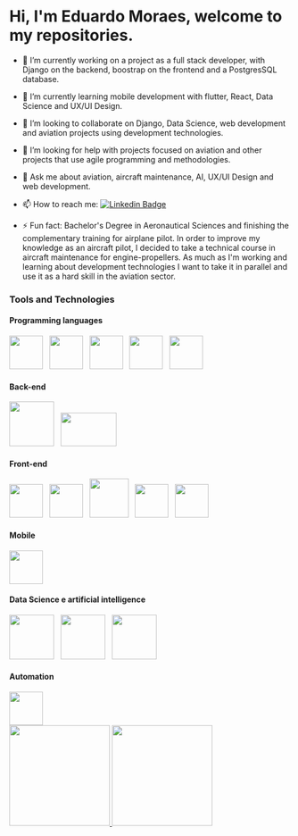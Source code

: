 <!--### Hi there 👋

**eduardomoraespy/eduardomoraespy** is a ✨ _special_ ✨ repository because its `README.md` (this file) appears on your GitHub profile.

Here are some ideas to get you started:-->

# Hi, I'm Eduardo Moraes, welcome to my repositories.

- 🔭 I’m currently working on a project as a full stack developer, with Django on the backend, boostrap on the frontend and a PostgresSQL database.


- 🌱 I’m currently learning mobile development with flutter, React, Data Science and UX/UI Design.


- 👯 I’m looking to collaborate on Django, Data Science, web development and aviation projects using development technologies.


- 🤔 I’m looking for help with projects focused on aviation and other projects that use agile programming and methodologies.


- 💬 Ask me about aviation, aircraft maintenance, AI, UX/UI Design and web development.


- 📫 How to reach me: [![Linkedin Badge](https://img.shields.io/badge/-LinkedIn-blue?style=flat-square&logo=Linkedin&logoColor=white&link=LINK_LINKEDIN)](https://www.linkedin.com/in/eduardo-moraes-ds/)


- ⚡ Fun fact: Bachelor's Degree in Aeronautical Sciences and finishing the complementary training for airplane pilot. In order to improve my knowledge as an aircraft pilot, I decided to take a technical course in aircraft maintenance for engine-propellers. As much as I'm working and learning about development technologies I want to take it in parallel and use it as a hard skill in the aviation sector.


### Tools and Technologies

#### Programming languages
<img src="https://cdn.jsdelivr.net/gh/devicons/devicon/icons/c/c-original.svg" width="60" height="60"/> &nbsp;  <img src="https://cdn.jsdelivr.net/gh/devicons/devicon/icons/cplusplus/cplusplus-original.svg" width="60" height="60"/> &nbsp;  <img src="https://cdn.jsdelivr.net/gh/devicons/devicon/icons/javascript/javascript-original.svg" width="60" height="60"/> &nbsp; <img src="https://cdn.jsdelivr.net/gh/devicons/devicon/icons/python/python-original-wordmark.svg" width="60" height="60"/> &nbsp; <img src="https://cdn.jsdelivr.net/gh/devicons/devicon/icons/dart/dart-original-wordmark.svg" width="60" height="60"/>  




#### Back-end
<img src="https://cdn.jsdelivr.net/gh/devicons/devicon/icons/django/django-plain-wordmark.svg" width="80" height="80"/> &nbsp; <img src="https://cdn.jsdelivr.net/gh/devicons/devicon/icons/nodejs/nodejs-original-wordmark.svg" width="100" height="60"/>


#### Front-end
<img src="https://cdn.jsdelivr.net/gh/devicons/devicon/icons/html5/html5-original.svg" width="60" height="60"/> &nbsp; <img src="https://cdn.jsdelivr.net/gh/devicons/devicon/icons/css3/css3-original.svg" width="60" height="60"/> &nbsp; <img src="https://cdn.jsdelivr.net/gh/devicons/devicon/icons/bootstrap/bootstrap-original.svg" width="70" height="70"/> &nbsp; <img src="https://cdn.jsdelivr.net/gh/devicons/devicon/icons/jquery/jquery-original-wordmark.svg" width="60" height="60"/> &nbsp; <img src="https://cdn.jsdelivr.net/gh/devicons/devicon/icons/react/react-original-wordmark.svg" width="60" height="60"/>


#### Mobile
<img src="https://cdn.jsdelivr.net/gh/devicons/devicon/icons/flutter/flutter-original.svg" width="60" height="60"/>


#### Data Science e artificial intelligence
<img src="https://cdn.jsdelivr.net/gh/devicons/devicon/icons/pandas/pandas-original-wordmark.svg" width="80" height="80"/> &nbsp; <img src="https://cdn.jsdelivr.net/gh/devicons/devicon/icons/numpy/numpy-original-wordmark.svg" width="80" height="80"/> &nbsp; <img src="https://upload.wikimedia.org/wikipedia/commons/thumb/0/05/Scikit_learn_logo_small.svg/1200px-Scikit_learn_logo_small.svg.png" width="80" height="80"/>  


#### Automation
<img src="https://cdn.jsdelivr.net/gh/devicons/devicon/icons/selenium/selenium-original.svg" width="60" height="60"/>


<!--# Hi, I'm Eduardo Moraes, welcome to my repositories.

[![Github Badge](https://img.shields.io/badge/-Github-000?style=flat-square&logo=Github&logoColor=white&link=LINK_GIT)](https://github.com/eduardomoraespy)
[![Linkedin Badge](https://img.shields.io/badge/-LinkedIn-blue?style=flat-square&logo=Linkedin&logoColor=white&link=LINK_LINKEDIN)](https://www.linkedin.com/in/eduardo-moraes-ds/)

## Study focus


![PYTHON](https://img.shields.io/badge/Python-FFD43B?style=for-the-badge&logo=python&logoColor=darkgreen)

  - Django
  - Web Scraping
  - Data Science
  - MicroPython  
  
  
  
</br></br>
  ***-- Databases:***
  
    - MySQL
    - PostgreSQL
    - MongoDb  
    
    
  </br></br>
  ***-- Front-End:***
   + HTML 5
   + CSS3
   + JS
   + Bootstrap (Framework) 
   + React.js



</br></br>
  
![C](https://img.shields.io/badge/C-00599C?style=for-the-badge&logo=c&logoColor=white) ![C++](https://img.shields.io/badge/C%2B%2B-00599C?style=for-the-badge&logo=c%2B%2B&logoColor=white)
  + Arduino
  + PIC


</br></br>
 ***-- Container:***
 
 
 ![DOCKER](https://img.shields.io/badge/Docker-2CA5E0?style=for-the-badge&logo=docker&logoColor=white)


</br></br>
 ***-- SO:***
 
![SO](https://img.shields.io/badge/Linux-FCC624?style=for-the-badge&logo=linux&logoColor=black)

</br></br>


</br></br>
#### Projetos em Destaque:

#### Skils:-->

<div>
<a href="https://github.com/eduardomoraespy">
<img height="180em" src="https://github-readme-stats.vercel.app/api/top-langs/?username=eduardomoraespy&layout=compact&langs_count=7&theme=dracula"/>
<img height="180em" src="https://github-readme-stats.vercel.app/api?username=eduardomoraespy&show_icons=true&theme=dracula&include_all_commits=true&count_private=true"/>
</div>
